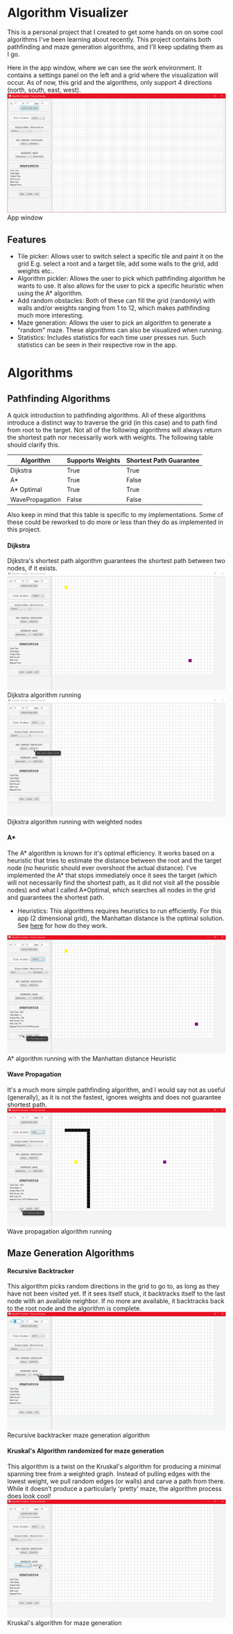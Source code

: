 # Algorithm Visualizer

This is a personal project that I created to get some hands on on some cool algorithms I've been learning about recently.
This project contains both pathfinding and maze generation algorithms, and I'll keep updating them as I go.

Here in the app window, where we can see the work environment. It contains a settings panel on the left and a grid where the visualization will occur. As of now, this grid and the algorithms, only support 4 directions (north, south, east, west).
![App window](/example/AlgorithmVisualizer.png)
App window

## Features

- Tile picker: Allows user to switch select a specific tile and paint it on the grid E.g. select a root and a target tile, add some walls to the grid, add weights etc..
- Algorithm pickler: Allows the user to pick which pathfinding algorithm he wants to use. It also allows for the user to pick a specific heuristic when using the A\* algorithm.
- Add random obstacles: Both of these can fill the grid (randomly) with walls and/or weights ranging from 1 to 12, which makes pathfinding much more interesting.
- Maze generation: Allows the user to pick an algorithm to generate a "random" maze. These algorithms can also be visualized when running.
- Statistics: Includes statistics for each time user presses run. Such statistics can be seen in their respective row in the app.

# Algorithms

## Pathfinding Algorithms

A quick introduction to pathfinding algorithms. All of these algorithms introduce a distinct way to traverse the grid (in this case) and to path find from root to the target. Not all of the following algorithms will always return the shortest path nor necessarily work with weights. The following table should clarify this.

| Algorithm       | Supports Weights | Shortest Path Guarantee |
| --------------- | ---------------- | ----------------------- |
| Dijkstra        | True             | True                    |
| A\*             | True             | False                   |
| A\* Optimal     | True             | True                    |
| WavePropagation | False            | False                   |

Also keep in mind that this table is specific to my implementations. Some of these could be reworked to do more or less than they do as implemented in this project.

#### Dijkstra

Dijkstra's shortest path algorithm guarantees the shortest path between two nodes, if it exists.
![Dijkstra](example/dijkstra.gif)
Dijkstra algorithm running
![Weight Dijkstra](example/weightdijkstra.gif)
Dijkstra algorithm running with weighted nodes

#### A\*

The A* algorithm is known for it's optimal efficiency. It works based on a heuristic that tries to estimate the distance between the root and the target node (no heuristic should ever overshoot the actual distance).
I've implemented the A* that stops immediately once it sees the target (which will not necessarily find the shortest path, as it did not visit all the possible nodes) and what I called A\*Optimal, which searches all nodes in the grid and guarantees the shortest path.

- Heuristics: This algorithms requires heuristics to run efficiently. For this app (2 dimensional grid), the Manhattan distance is the optimal solution. See [here](https://theory.stanford.edu/~amitp/GameProgramming/Heuristics.html) for how do they work.

![A*](example/astar.gif)
A\* algorithm running with the Manhattan distance Heuristic

#### Wave Propagation

It's a much more simple pathfinding algorithm, and I would say not as useful (generally), as it is not the fastest, ignores weights and does not guarantee shortest path.
![WavePropagation](example/wave.gif)
Wave propagation algorithm running

## Maze Generation Algorithms

#### Recursive Backtracker

This algorithm picks random directions in the grid to go to, as long as they have not been visited yet. If it sees itself stuck, it backtracks itself to the last node with an available neighbor. If no more are available, it backtracks back to the root node and the algorithm is complete.
![Recursive Backtracker](/example/backtracker.gif)
Recursive backtracker maze generation algorithm

#### Kruskal's Algorithm randomized for maze generation

This algorithm is a twist on the Kruskal's algorithm for producing a minimal spanning tree from a weighted graph. Instead of pulling edges with the lowest weight, we pull random edges (or walls) and carve a path from there.
While it doesn't produce a particularly 'pretty' maze, the algorithm process does look cool!
![Recursive Backtracker](/example/kruskal.gif)
Kruskal's algorithm for maze generation
